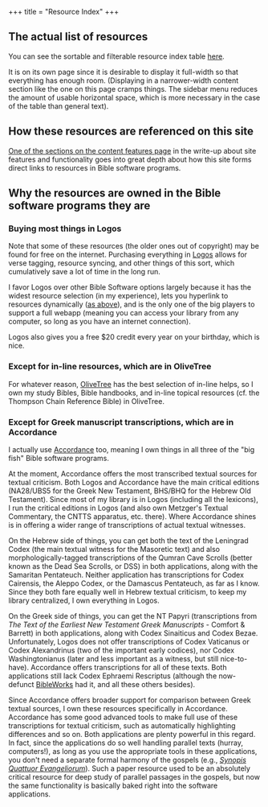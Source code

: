 +++
title = "Resource Index"
+++

## The actual list of resources

You can see the sortable and filterable resource index table [here](/resource-index-table).

It is on its own page since it is desirable to display it full-width so that everything has enough room. (Displaying in a narrower-width content section like the one on this page cramps things. The sidebar menu reduces the amount of usable horizontal space, which is more necessary in the case of the table than general text).

## How these resources are referenced on this site

[One of the sections on the content features page](/about-the-site/content-features/#how-the-direct-resource-links-work) in the write-up about site features and functionality goes into great depth about how this site forms direct links to resources in Bible software programs.

## Why the resources are owned in the Bible software programs they are

### Buying most things in Logos

Note that some of these resources (the older ones out of copyright) may be found for free on the internet. Purchasing everything in [Logos](https://www.logos.com/) allows for verse tagging, resource syncing, and other things of this sort, which cumulatively save a lot of time in the long run.

I favor Logos over other Bible Software options largely because it has the widest resource selection (in my experience), lets you hyperlink to resources dynamically ([as above](#how-these-resources-are-referenced-on-this-site)), and is the only one of the big players to support a full webapp (meaning you can access your library from any computer, so long as you have an internet connection).

Logos also gives you a free $20 credit every year on your birthday, which is nice.

### Except for in-line resources, which are in OliveTree

For whatever reason, [OliveTree](https://www.olivetree.com/) has the best selection of in-line helps, so I own my study Bibles, Bible handbooks, and in-line topical resources (cf. the Thompson Chain Reference Bible) in OliveTree.

### Except for Greek manuscript transcriptions, which are in Accordance

I actually use [Accordance](https://accordancebible.com/) too, meaning I own things in all three of the "big fish" Bible software programs.

At the moment, Accordance offers the most transcribed textual sources for textual criticism. Both Logos and Accordance have the main critical editions (NA28/UBS5 for the Greek New Testament, BHS/BHQ for the Hebrew Old Testament). Since most of my library is in Logos (including all the lexicons), I run the critical editions in Logos (and also own Metzger's Textual Commentary, the CNTTS apparatus, etc. there). Where Accordance shines is in offering a wider range of transcriptions of actual textual witnesses.
    
On the Hebrew side of things, you can get both the text of the Leningrad Codex (the main textual witness for the Masoretic text) and also morphologically-tagged transcriptions of the Qumran Cave Scrolls (better known as the Dead Sea Scrolls, or DSS) in both applications, along with the Samaritan Pentateuch. Neither application has transcriptions for Codex Cairensis, the Aleppo Codex, or the Damascus Pentateuch, as far as I know. Since they both fare equally well in Hebrew textual criticism, to keep my library centralized, I own everything in Logos.

On the Greek side of things, you can get the NT Papyri (transcriptions from *The Text of the Earliest New Testament Greek Manuscripts* - Comfort & Barrett) in both applications, along with Codex Sinaiticus and Codex Bezae. Unfortunately, Logos does not offer transcriptions of Codex Vaticanus or Codex Alexandrinus (two of the important early codices), nor Codex Washingtonianus (later and less important as a witness, but still nice-to-have). Accordance offers transcriptions for all of these texts. Both applications still lack Codex Ephraemi Rescriptus (although the now-defunct [BibleWorks](https://bibleworks.com/) had it, and all these others besides).

Since Accordance offers broader support for comparison between Greek textual sources, I own these resources specifically in Accordance. Accordance has some good advanced tools to make full use of these transcriptions for textual criticism, such as automatically highlighting differences and so on. Both applications are plenty powerful in this regard. In fact, since the applications do so well handling parallel texts (hurray, computers!), as long as you use the appropriate tools in these applications, you don't need a separate formal harmony of the gospels (e.g., [*Synopis Quattuor Evangeliorum*](https://www.amazon.com/Synopsis-Four-Gospels-Quattuor-Evangeliorum/dp/3438054051/)). Such a paper resource used to be an absolutely critical resource for deep study of parallel passages in the gospels, but now the same functionality is basically baked right into the software applications.

<!--

I document my recommended resources for different groups of Christians in separate write-ups [linked on the Links page](/links/#bible-study-resources).

Explanations regarding resource selection (i.e., justifications for using and recommending all these resources) are found on these group-specific pages. The table below is just an index for reference.

-->